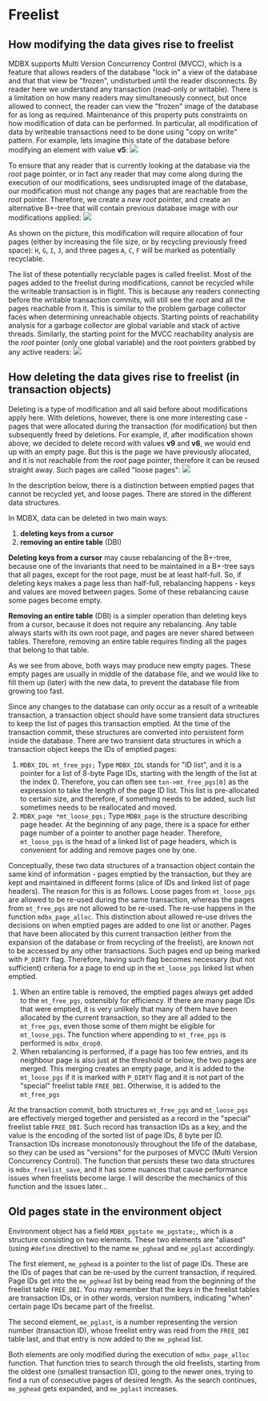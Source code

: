 # Freelist

## How modifying the data gives rise to freelist
MDBX supports Multi Version Concurrency Control (MVCC), which is a feature that allows readers of the database "lock in" a view of the database and that that view be "frozen", undisturbed until the reader disconnects. By reader here we understand any transaction (read-only or writable). There is a limitation on how many readers may simultaneously connect, but once allowed to connect, the reader can view the "frozen" image of the database for as long as required. Maintenance of this property puts constraints on how modification of data can be performed. In particular, all modification of data by writeable transactions need to be done using "copy on write" pattern.
For example, lets imagine this state of the database before modifying an element with value **v5**:
![](pics/mdbx-freelist/1.png)

To ensure that any reader that is currently looking at the database via the *root* page pointer, or in fact any reader that may come along during the execution of our modifications, sees undisrupted image of the database, our modification must not change any pages that are reachable from the *root* pointer. Therefore, we create a *new root* pointer, and create an alternative B+-tree that will contain previous database image with our modifications applied:
![](pics/mdbx-freelist/2.png)

As shown on the picture, this modification will require allocation of four pages (either by increasing the file size, or by recycling previously freed space): `H`, `G`, `I`, `J`, and three pages `A`, `C`, `F` will be marked as potentially recyclable.

The list of these potentially recyclable pages is called freelist. Most of the pages added to the freelist during modifications, cannot be recycled while the writeable transaction is in flight. This is because any readers connecting before the writable transaction commits, will still see the *root* and all the pages reachable from it. This is similar to the problem garbage collector faces when determining unreachable objects. Starting points of reachability analysis for a garbage collector are global variable and stack of active threads. Similarly, the starting point for the MVCC reachability analysis are the *root* pointer (only one global variable) and the root pointers grabbed by any active readers:
![](pics/mdbx-freelist/3.png)

## How deleting the data gives rise to freelist (in transaction objects)
Deleting is a type of modification and all said before about modifications apply here. With deletions, however, there is one more interesting case - pages that were allocated during the transaction (for modification) but then subsequently freed by deletions. For example, if, after modification shown above, we decided to delete record with values **v9** and **v6**, we would end up with an empty page. But this is the page we have previously allocated, and it is not reachable from the *root* page pointer, therefore it can be reused straight away. Such pages are called "loose pages":
![](pics/mdbx-freelist/4.png)

In the description below, there is a distinction between emptied pages that cannot be recycled yet, and loose pages. There are stored in the different data structures.

In MDBX, data can be deleted in two main ways:
1. **deleting keys from a cursor**
2. **removing an entire table** (DBI)

**Deleting keys from a cursor** may cause rebalancing of the B+-tree, because one of the invariants that need to be maintained in a B+-tree says that all pages, except for the root page, must be at least half-full. So, if deleting keys makes a page less than half-full, rebalancing happens - keys and values are moved between pages. Some of these rebalancing cause some pages become empty.

**Removing an entire table** (DBI) is a simpler operation than deleting keys from a cursor, because it does not require any rebalancing. Any table always starts with its own root page, and pages are never shared between tables. Therefore, removing an entire table requires finding all the pages that belong to that table.

As we see from above, both ways may produce new empty pages. These empty pages are usually in middle of the database file, and we would like to fill them up (later) with the new data, to prevent the database file from growing too fast.

Since any changes to the database can only occur as a result of a writeable transaction, a transaction object should have some transient data structures to keep the list of pages this transaction emptied. At the time of the transaction commit, these structures are converted into persistent form inside the database.
There are two transient data structures in which a transaction object keeps the IDs of emptied pages:
1. `MDBX_IDL mt_free_pgs;` Type `MDBX_IDL` stands for "ID list", and it is a pointer for a list of 8-byte Page IDs, starting with the length of the list at the index 0. Therefore, you can often see `txn->mt_free_pgs[0]` as the expression to take the length of the page ID list. This list is pre-allocated to certain size, and therefore, if something needs to be added, such list sometimes needs to be reallocated and moved.
2. `MDBX_page *mt_loose_pgs;` Type `MDBX_page` is the structure describing page header. At the beginning of any page, there is a space for either page number of a pointer to another page header. Therefore, `mt_loose_pgs` is the head of a linked list of page headers, which is convenient for adding and remove pages one by one.

Conceptually, these two data structures of a transaction object contain the same kind of information - pages emptied by the transaction, but they are kept and maintained in different forms (slice of IDs and linked list of page headers). The reason for this is as follows. Loose pages from `mt_loose_pgs` are allowed to be re-used during the same transaction, whereas the pages from `mt_free_pgs` are not allowed to be re-used. The re-use happens in the function `mdbx_page_alloc`. This distinction about allowed re-use drives the decisions on when emptied pages are added to one list or another. Pages that have been allocated by this current transaction (either from the expansion of the database or from recycling of the freelist), are known not to be accessed by any other transactions. Such pages end up being marked with `P_DIRTY` flag. Therefore, having such flag becomes necessary (but not sufficient) criteria for a page to end up in the `mt_loose_pgs` linked list when emptied.

1. When an entire table is removed, the emptied pages always get added to the `mt_free_pgs`, ostensibly for efficiency. If there are many page IDs that were emptied, it is very unlikely that many of them have been allocated by the current transaction, so they are all added to the `mt_free_pgs`, even those some of them might be eligible for `mt_loose_pgs`. The function where appending to `mt_free_pgs` is performed is `mdbx_drop0`.
2. When rebalancing is performed, if a page has too few entries, and its neighbour page is also just at the threshold or below, the two pages are merged. This merging creates an empty page, and it is added to the `mt_loose_pgs` if it is marked with `P_DIRTY` flag and it is not part of the "special" freelist table `FREE_DBI`. Otherwise, it is added to the `mt_free_pgs`

At the transaction commit, both structures `mt_free_pgs` and `mt_loose_pgs` are effectively merged together and persisted as a record in the "special" freelist table `FREE_DBI`. Such record has transaction IDs as a key, and the value is the encoding of the sorted list of page IDs, 8 byte per ID. Transaction IDs increase monotonously throughout the life of the database, so they can be used as "versions" for the purposes of MVCC (Multi Version Concurrency Control). The function that persists these two data structures is `mdbx_freelist_save`, and it has some nuances that cause performance issues when freelists become large. I will describe the mechanics of this function and the issues later...

## Old pages state in the environment object
Environment object has a field `MDBX_pgstate me_pgstate;`, which is a structure consisting on two elements. These two elements are "aliased" (using `#define` directive) to the name `me_pghead` and `me_pglast` accordingly.

The first element, `me_pghead` is a pointer to the list of page IDs. These are the IDs of pages that can be re-used by the current transaction, if required. Page IDs get into the `me_pghead` list by being read from the beginning of the freelist table `FREE_DBI`. You may remember that the keys in the freelist tables are transaction IDs, or in other words, version numbers, indicating "when" certain page IDs became part of the freelist.

The second element, `me_pglast`, is a number representing the version number (transaction ID), whose freelist entry was read from the `FREE_DBI` table last, and that entry is now added to the `me_pghead` list.

Both elements are only modified during the execution of `mdbx_page_alloc` function. That function tries to search through the old freelists, starting from the oldest one (smallest transaction ID), going to the newer ones, trying to find a run of consecutive pages of desired length. As the search continues, `me_pghead` gets expanded, and `me_pglast` increases.
